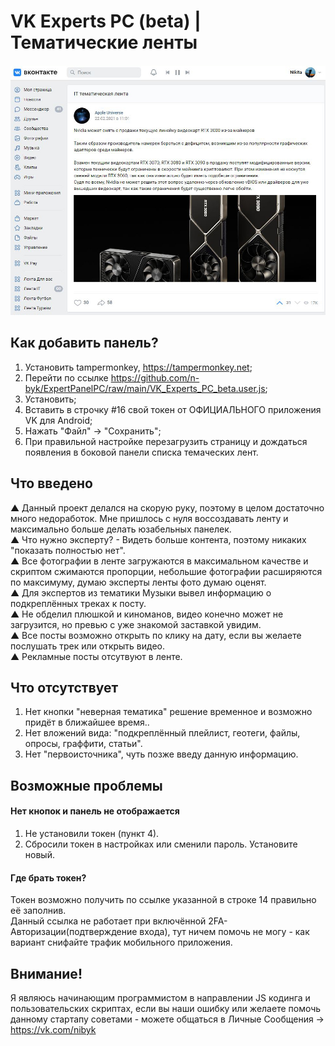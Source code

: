 # VK Experts PC (beta) | Тематические ленты
![Отображение панели](https://raw.githubusercontent.com/n-byk/ExpertPanelPC/main/versions/prev.jpg)
## Как добавить панель?
1. Установить tampermonkey, https://tampermonkey.net;
2. Перейти по ссылке https://github.com/n-byk/ExpertPanelPC/raw/main/VK_Experts_PC_beta.user.js;
3. Установить;
4. Вставить в строчку #16 свой токен от ОФИЦИАЛЬНОГО приложения VK для Android;
5. Нажать "Файл" -> "Сохранить";
6. При правильной настройке перезагрузить страницу и дождаться появления в боковой панели списка темаческих лент.

## Что введено
▲ Данный проект делался на скорую руку, поэтому в целом достаточно много недоработок. Мне пришлось с нуля воссоздавать ленту и максимально больше делать юзабельных панелек.  
▲ Что нужно эксперту? - Видеть больше контента, поэтому никаких "показать полностью нет".  
▲ Все фотографии в ленте загружаются в максимальном качестве и скриптом сжимаются пропорции, небольшие фотографии расширяются по максимуму, думаю эксперты ленты фото думаю оценят.  
▲ Для экспертов из тематики Музыки вывел информацию о подкреплённых треках к посту.  
▲ Не обделил плюшкой и киноманов, видео конечно может не загрузится, но превью с уже знакомой заставкой увидим.  
▲ Все посты возможно открыть по клику на дату, если вы желаете послушать трек или открыть видео.  
▲ Рекламные посты отсутвуют в ленте.
## Что отсутствует
1. Нет кнопки "неверная тематика" решение временное и возможно придёт в ближайшее время..
2. Нет вложений вида: "подкреплённый плейлист, геотеги, файлы, опросы, граффити, статьи".
3. Нет "первоисточника", чуть позже введу данную информацию.

## Возможные проблемы
#### Нет кнопок и панель не отображается
1. Не установили токен (пункт 4).
2. Сбросили токен в настройках или сменили пароль. Установите новый.
#### Где брать токен?
Токен возможно получить по ссылке указанной в строке 14 правильно её заполнив.  
Данный ссылка не работает при включённой 2FA-Авторизации(подтверждение входа), тут ничем помочь не могу - как вариант снифайте трафик мобильного приложения.

## Внимание!
Я являюсь начинающим программистом в направлении JS кодинга и пользовательских скриптах, если вы наши ошибку или желаете помочь данному стартапу советами - можете общаться в Личные Сообщения -> https://vk.com/nibyk
